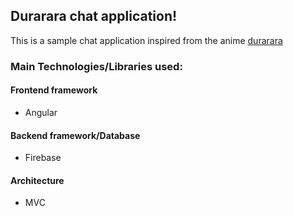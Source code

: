 <h2> Durarara chat application!</h2>
<p> This is a sample chat application inspired from the anime <a href="https://en.wikipedia.org/wiki/Durarara!!">durarara</a></p>

<h3>Main Technologies/Libraries used:</h3>
<h4>Frontend framework</h4>
<ul>
    <li>Angular</li>
</ul>
<h4>Backend framework/Database</h4>
<ul>
    <li>Firebase</li>
</ul>
<h4>Architecture</h4>
<ul>
    <li>MVC</li>
</ul>
